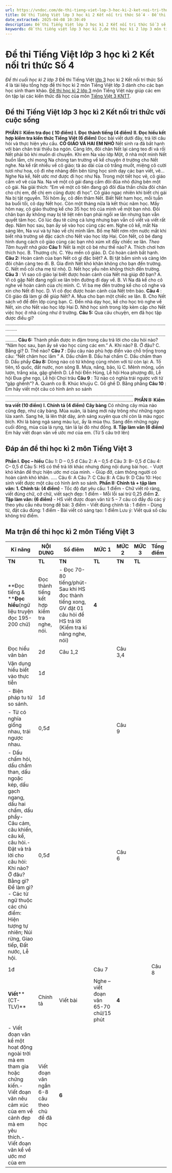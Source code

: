 ```yaml
---
url: https://vndoc.com/de-thi-tieng-viet-lop-3-hoc-ki-2-ket-noi-tri-thuc-so-4-318798
title: Đề thi Tiếng Việt lớp 3 học kì 2 Kết nối tri thức Số 4 - Đề thi cuối học kì 2 lớp 3 - VnDoc.com
date_extracted: 2025-04-08 10:30:49
description: Đề thi Tiếng Việt lớp 3 học kì 2 Kết nối tri thức Số 3 sẽ giúp các em học sinh rèn kỹ năng giải đề thi học kì 2 thật nhuần nhuyễn.
keywords: đề thi tiếng việt lớp 3 học kì 2,de thi học kì 2 lớp 3 môn tiếng việt,de thi cuối kì 2 lớp 3 môn tiếng việt,de thi tiếng việt lớp 3 học kỳ 2,đề thi học kì 2 môn tiếng việt lớp 3,đề thi môn tiếng việt lớp 3 học kì 2,đề thi cuối kì 2 lớp 3 môn tiếng việt,đề kiểm tra tiếng việt lớp 3 học kì 2,đề thi tiếng việt lớp 3 kì 2,đề thi tiếng việt học kì 2 lớp 3,Đề thi Tiếng Việt lớp 3 học kì 2 Kết nối tri thức
---
```


# Đề thi Tiếng Việt lớp 3 học kì 2 Kết nối tri thức Số 4
 _Đề thi cuối học kì 2 lớp 3_
Đề thi Tiếng Việt [lớp 3](<https://vndoc.com/tai-lieu-hoc-tap-lop3>) học kì 2 Kết nối tri thức Số 4 là tài liệu tổng hợp đề thi học kì 2 môn Tiếng Việt lớp 3 dành cho các bạn học sinh tham khảo. [Đề thi học kì 2 lớp 3](<https://vndoc.com/de-thi-hoc-ki-2-lop3>) môn Tiếng Việt này giúp các em ôn tập lại các kiến thức đã học của môn [Tiếng Việt 3 KNTT](<https://vndoc.com/tieng-viet-lop-3-kntt-tap2>).
## **Đề thi Tiếng Việt lớp 3 học kì 2 Kết nối tri thức với cuộc sống**
**PHẦN I: Kiểm tra đọc \( 10 điểm\)**
**I. Đọc thành tiếng \(4 điểm\)**
**II. Đọc hiểu kết hợp kiểm tra kiến thức Tiếng Việt \(6 điểm\)**
Đọc bài viết dưới đây, trả lời câu hỏi và thực hiện yêu cầu.
**CÔ GIÁO VÀ HAI EM NHỎ**
Nết sinh ra đã bất hạnh với bàn chân trái thiếu ba ngón. Càng lớn, đôi chân Nết lại càng teo đi và rồi Nết phải bò khi muốn di chuyển.
Khi em Na vào lớp Một, ở nhà một mình Nết buồn lắm, chỉ mong Na chóng tan trường về kể chuyện ở trường cho Nết nghe. Na kể rất nhiều về cô giáo: tà áo dài của cô trắng muốt, miệng cô cười tươi như hoa, cô đi nhẹ nhàng đến bên từng học sinh dạy các bạn viết, vẽ... Nghe Na kể, Nết ước mơ được đi học như Na.
Trong một tiết học vẽ, cô giáo cầm vở vẽ của Na. Na vẽ một cô gái đang cầm đôi đũa nhỏ đứng bên một cô gái. Na giải thích: “Em vẽ một cô tiên đang gõ đôi đũa thần chữa đôi chân cho chị em, để chị em cũng được đi học”. Cô giáo ngạc nhiên khi biết chị gái Na bị tật nguyền. Tối hôm ấy, cô đến thăm Nết. Biết Nết ham học, mỗi tuần ba buổi tối, cô dạy Nết học.
Còn một tháng nữa là kết thúc năm học. Mấy hôm nay, cô giáo thường kể cho 35 học trò của mình về một bạn nhỏ. Đôi chân bạn ấy không may bị tê liệt nên bạn phải ngồi xe lăn nhưng bạn vẫn quyết tâm học. Có lúc đau tê cứng cả lưng nhưng bạn vẫn cố viết và viết rất đẹp. Năm học sau, bạn ấy sẽ vào học cùng các em. Nghe cô kể, mắt Na sáng lên, Na vui và tự hào về chị mình lắm.
Bố mẹ Nết rơm rớm nước mắt khi biết nhà trường sẽ đặc cách cho Nết vào học lớp Hai. Còn Nết, cô bé đang hình dung cách cô giáo cùng các bạn nhỏ xúm xít đầy chiếc xe lăn.
_Theo Tâm huyết nhà giáo_
**Câu 1:** Nết là một cô bé như thế nào?
A. Thích chơi hơn thích học.
B. Thương chị.
C. Yêu mến cô giáo.
D. Có hoàn cảnh bất hạnh.
**Câu 2:** Hoàn cảnh của bạn Nết có gì đặc biệt?
A. Bị tật bẩm sinh và càng lớn đôi chân càng teo đi.
B. Gia đình Nết khó khăn không cho bạn đến trường.
C. Nết mồ côi cha mẹ từ nhỏ.
D. Nết học yếu nên không thích đến trường.
**Câu 3** : Vì sao cô giáo lại biết được hoàn cảnh của Nết mà giúp đỡ bạn?
A. Vì cô gặp Nết đang ngồi xe lăn trên đường đi dạy về.
B. Vì Na đã kể cho cô nghe về hoàn cảnh của chị mình.
C. Vì ba mẹ đến trường kể cho cô nghe và xin cho Nết đi học.
D. Vì cô đọc được hoàn cảnh của Nết trên báo.
**Câu 4** : Cô giáo đã làm gì để giúp Nết?
A. Mua cho bạn một chiếc xe lăn.
B. Cho Nết sách vở để đến lớp cùng bạn.
C. Đến nhà dạy học, kể cho học trò nghe về Nết, xin cho Nết vào học lớp Hai
D. Nhờ học sinh trong lớp kèm cặp cho Nết việc học ở nhà cũng như ở trường.
**Câu 5:** Qua câu chuyện, em đã học tập được điều gì?
.....................................................................................................................................
.....................................................................................................................................
**Câu 6:** Thành phần được in đậm trong câu trả lời cho câu hỏi nào?
“Năm học sau, bạn ấy sẽ vào học cùng các em.”
A. Khi nào?
B. Ở đâu?
C. Bằng gì?
D. Thế nào?
**Câu 7** : Dấu câu nào phù hợp điền vào chỗ trống trong câu:
“Nết chăm học lắm ”
A. Dấu chấm
B. Dấu hai chấm
C. Dấu chấm than
D. Dấu phẩy
**Câu 8:** Dòng nào có từ không cùng nhóm với từ còn lại:
A. Tổ tiên, tổ quốc, đất nước, non sông
B. Mưa, nắng, bão, lũ
C. Mênh mông, uốn lượn, trắng xóa, gập ghềnh
D. Lễ hội Đền Hùng, Lễ hội Hoa phượng đỏ, Lễ hội Đua ghe ngo, Lễ hội Chọi trâu
**Câu 9** : Từ nào có nghĩa trái ngược với từ “gập ghềnh”?
A. Quanh co
B. Khúc khuỷu
C. Gồ ghề
D. Bằng phẳng
**Câu 10** : Em hãy viết một câu có hình ảnh so sánh
………………………………………………………………………………………
………………………………………………………………………………………
**PHẦN II: Kiểm tra viết \(10 điểm\)**
**I. Chính tả \(4 điểm\)**
**Cây bàng**
Có những cây mùa nào cũng đẹp, như cây bàng. Mùa xuân, lá bàng mới nảy trông như những ngọn lửa xanh. Sang hè, lá lên thật dày, ánh sáng xuyên qua chỉ còn là màu ngọc bích. Khi lá bàng ngả sang màu lục, ấy là mùa thu. Sang đến những ngày cuối đông, mùa của lá rụng, tán lá lại đỏ như đồng.
**II. Tập làm văn \(6 điểm\)**
Em hãy viết đoạn văn về ước mơ của em. \(Từ 5 câu trở lên\)
## **Đáp án đề thi học kì 2 môn Tiếng Việt 3**
**Phần I. Đọc – hiểu**
Câu 1: D – 0,5 đ
Câu 2: A – 0,5 đ
Câu 3: B– 0,5 đ
Câu 4: C– 0,5 đ
Câu 5: HS có thể trả lời khác nhưng đúng nội dung bài học.
\- Vượt khó khăn để thực hiện ước mơ của mình.
\- Giúp đỡ, cảm thông người có hoàn cảnh khó khăn.
.....
Câu 6: A
Câu 7: C
Câu 8: A
Câu 9: D
Câu 10: Học sinh viết được một câu có hình ảnh so sánh.
**Phần II: Chính tả + tập làm văn:**
**1\. Chính tả: \(4 điểm\)**
\- Tốc độ đạt yêu cầu: 1 điểm
\- Chữ viết rõ ràng, viết đúng chữ, cỡ chữ, viết sạch đẹp: 1 điểm
\- Mỗi lỗi sai trừ 0,25 điểm
**2\. Tập làm văn: \(6 điểm\)**
\- HS viết được đoạn văn từ 5 – 7 câu có đầy đủ các ý theo yêu cầu nêu trong đề bài: 3 điểm
\- Viết đúng chính tả : 1 điểm
\- Dùng từ, đặt câu đúng: 1 điểm
\- Bài viết có sáng tạo: 1 điểm
Lưu ý: Viết quá số câu không trừ điểm.
## **Ma trận đề thi học kì 2 môn Tiếng Việt 3**
**Kĩ năng**| **NỘI DUNG**| **Số điêm**| **MỨC 1**| **MỨC 2**| **MỨC 3**| **Tổng điểm**  
---|---|---|---|---|---|---  
**TN**| **TL**| **TN**| **TL**| **TN**| **TL**  
**Đọc tiếng & ****Đọc hiểu**\(ngữ liệu truyện đọc 195- 200 chữ\)| Đọc thành tiếng kết hợp kiểm tra nghe, nói.| \- Đọc 70-80 tiếng/phút\- Sau khi HS đọc thành tiếng xong, GV đặt 01 câu hỏi để HS trả lời \(Kiểm tra kĩ năng nghe, nói\)| **4**  
Đọc hiểu văn bản| 2đ| Câu 1,2| | Câu 3,4| | | | **6**  
Vận dụng hiểu biết vào thực tiễn| 1đ| | | | | | Câu 5  
\- Biện pháp tu từ so sánh.| 1đ| | | | | | Câu 10  
\- Từ có nghĩa giống nhau, trái ngược nhau.| 0,5đ| | | Câu 9| | |   
\- Dấu chấm hỏi, dấu chấm than, dấu ngoặc kép, dấu gạch ngang, dấu hai chấm, dấu phẩy\- Câu cảm, câu khiến, câu kể, câu hỏi.\- Đặt và trả lời cho câu hỏi: Khi nào? Ở đâu? Bằng gì? Để làm gì?\- Các từ ngữ thuộc các chủ điểm: Hiện tượng tự nhiên; Núi rừng, Giao tiếp, Đất nước, Lễ hội.| 0,5đ| | | Câu 6| | |   
1đ| | | Câu 7| | | Câu 8  
**Viết****\(CT-TLV\)**|  Chính tả| Viết bài| Nghe – viết đoạn văn 65-70 chữ/15 phút| **4**  
\- Viết đoạn văn kể một hoạt động ngoài trời mà em tham gia hoặc chứng kiến.\- Viết đoạn văn nêu cảm xúc của em về cảnh đẹp mà em yêu thích.\- Viết đoạn văn kể về ước mơ của em| Viết đoạn văn ngắn 6-8 câu theo chủ đề đã học| **6**  
## 

